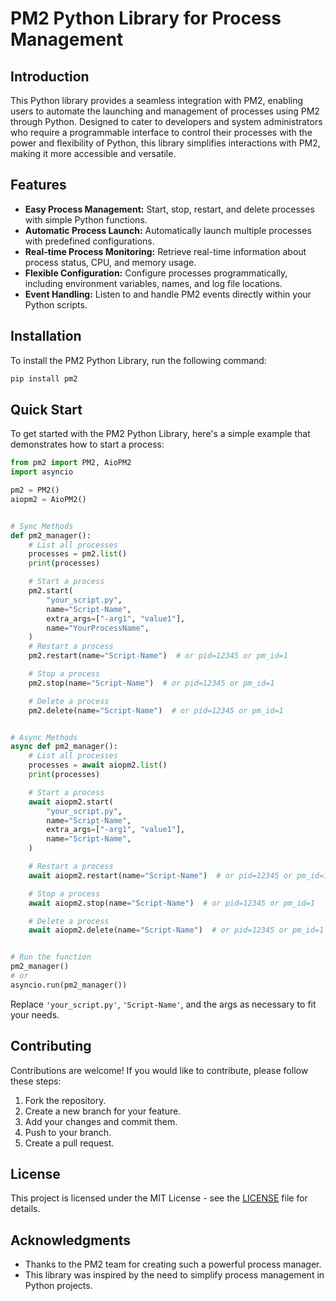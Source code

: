 
# PM2 Python Library for Process Management

## Introduction

This Python library provides a seamless integration with PM2, enabling users to automate the launching and management of processes using PM2 through Python. Designed to cater to developers and system administrators who require a programmable interface to control their processes with the power and flexibility of Python, this library simplifies interactions with PM2, making it more accessible and versatile.

## Features

- **Easy Process Management:** Start, stop, restart, and delete processes with simple Python functions.
- **Automatic Process Launch:** Automatically launch multiple processes with predefined configurations.
- **Real-time Process Monitoring:** Retrieve real-time information about process status, CPU, and memory usage.
- **Flexible Configuration:** Configure processes programmatically, including environment variables, names, and log file locations.
- **Event Handling:** Listen to and handle PM2 events directly within your Python scripts.

## Installation

To install the PM2 Python Library, run the following command:

```bash
pip install pm2
```

## Quick Start

To get started with the PM2 Python Library, here's a simple example that demonstrates how to start a process:

```python
from pm2 import PM2, AioPM2
import asyncio

pm2 = PM2()
aiopm2 = AioPM2()


# Sync Methods
def pm2_manager():
    # List all processes
    processes = pm2.list()
    print(processes)

    # Start a process
    pm2.start(
        "your_script.py",
        name="Script-Name",
        extra_args=["-arg1", "value1"],
        name="YourProcessName",
    )
    # Restart a process
    pm2.restart(name="Script-Name")  # or pid=12345 or pm_id=1

    # Stop a process
    pm2.stop(name="Script-Name")  # or pid=12345 or pm_id=1

    # Delete a process
    pm2.delete(name="Script-Name")  # or pid=12345 or pm_id=1


# Async Methods
async def pm2_manager():
    # List all processes
    processes = await aiopm2.list()
    print(processes)

    # Start a process
    await aiopm2.start(
        "your_script.py",
        name="Script-Name",
        extra_args=["-arg1", "value1"],
        name="Script-Name",
    )

    # Restart a process
    await aiopm2.restart(name="Script-Name")  # or pid=12345 or pm_id=1

    # Stop a process
    await aiopm2.stop(name="Script-Name")  # or pid=12345 or pm_id=1

    # Delete a process
    await aiopm2.delete(name="Script-Name")  # or pid=12345 or pm_id=1


# Run the function
pm2_manager()
# or
asyncio.run(pm2_manager())
```

Replace `'your_script.py'`, `'Script-Name'`, and the args as necessary to fit your needs.

## Contributing

Contributions are welcome! If you would like to contribute, please follow these steps:

1. Fork the repository.
2. Create a new branch for your feature.
3. Add your changes and commit them.
4. Push to your branch.
5. Create a pull request. 

## License

This project is licensed under the MIT License - see the [LICENSE](https://github.com/y4kupkaya/pm2-python-lib/LICENSE) file for details.

## Acknowledgments

- Thanks to the PM2 team for creating such a powerful process manager.
- This library was inspired by the need to simplify process management in Python projects. 